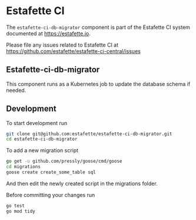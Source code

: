 # Estafette CI

The `estafette-ci-db-migrator` component is part of the Estafette CI system documented at https://estafette.io.

Please file any issues related to Estafette CI at https://github.com/estafette/estafette-ci-central/issues

## Estafette-ci-db-migrator

This component runs as a Kubernetes job to update the database schema if needed.

## Development

To start development run

```bash
git clone git@github.com:estafette/estafette-ci-db-migrator.git
cd estafette-ci-db-migrator
```

To add a new migration script

```bash
go get -u github.com/pressly/goose/cmd/goose
cd migrations
goose create create_some_table sql
```

And then edit the newly created script in the migrations folder.

Before committing your changes run

```bash
go test
go mod tidy
```